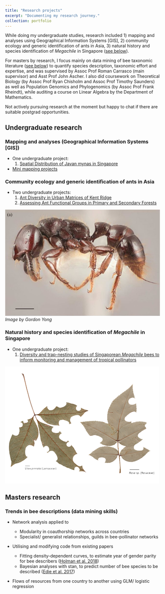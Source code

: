 ```yaml
---
title: "Research projects"
excerpt: "Documenting my research journey."
collection: portfolio
---
```


While doing my undergraduate studies, research included 1) mapping and analyses using Geographical Information Systems [GIS], 2) community ecology and generic identification of ants in Asia, 3) natural history and species identification of *Megachile* in Singapore ([see below](#undergraduate-research)).

For masters by research, I focus mainly on data mining of bee taxonomic literature ([see below](#masters-research)) to quantify species description, taxonomic effort and expertise, and was supervised by Assoc Prof Roman Carrasco (main supervisor) and Asst Prof John Ascher. I also did coursework on Theoretical Biology (by Assoc Prof Ryan Chisholm and Assoc Prof Timothy Saunders) as well as Population Genomics and Phylogenomics (by Assoc Prof Frank Rheindt), while auditing a course on Linear Algebra by the Department of Mathematics. 

Not actively pursuing research at the moment but happy to chat if there are suitable postgrad opportunities.

## Undergraduate research

### Mapping and analyses (Geographical Information Systems [GIS])

- One undergraduate project:
  1. [Spatial Distribution of Javan mynas in Singapore](https://www.researchgate.net/publication/277554540_Spatial_Distribution_of_Javan_mynas_in_Singapore)
- [Mini mapping projects](https://eunice.carbonmade.com/projects/4842799)


### Community ecology and generic identification of ants in Asia

- Two undergraduate projects:
    1. [Ant Diversity in Urban Matrices of Kent Ridge](https://www.researchgate.net/publication/277554411_Ant_Diversity_in_Urban_Matrices_of_Kent_Ridge)
    2. [Assessing Ant Functional Groups in Primary and Secondary Forests](https://www.researchgate.net/publication/277554429_Assessing_Ant_Functional_Groups_in_Primary_and_Secondary_Forests)

![Ant paper. Image by Gordon Yong](/images/portfolio3-ant.png)<br>
*Image by Gordon Yong*

### Natural history and species identification of *Megachile* in Singapore

- One undergraduate project:
  1. [Diversity and trap-nesting studies of Singaporean *Megachile* bees to inform monitoring and management of tropical pollinators](https://www.researchgate.net/publication/277554477_Diversity_and_trap-nesting_studies_of_Singaporean_Megachile_bees_to_inform_monitoring_and_management_of_tropical_pollinators)

![Leaf paper](/images/portfolio3-leaf.png)

## Masters research

### Trends in bee descriptions (data mining skills)

- Network analysis applied to
  - Modularity in coauthorship networks across countries
  - Specialist/ generalist relationships, guilds in bee-pollinator networks

- Utilising and modifying code from existing papers
  - Fitting density-dependent curves, to estimate year of gender parity for bee describers ([Holman et al. 2018](https://journals.plos.org/plosbiology/article?id=10.1371/journal.pbio.2004956))
  - Bayesian analyses with stan, to predict number of bee species to be described ([Edie et al. 2017](https://www.pnas.org/content/114/14/3666))

- Flows of resources from one country to another using GLM/ logistic regression
